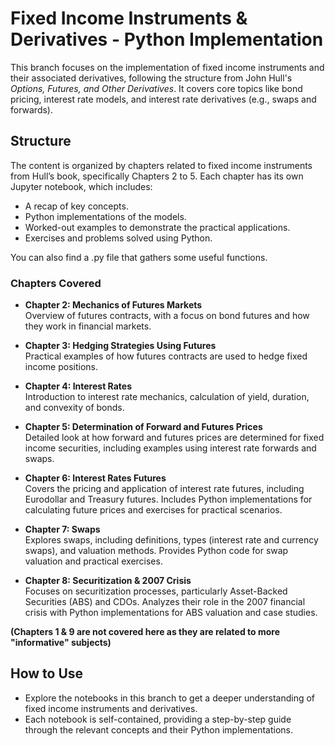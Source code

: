 # Fixed Income Instruments & Derivatives - Python Implementation

This branch focuses on the implementation of fixed income instruments and their associated derivatives, following the structure from John Hull's *Options, Futures, and Other Derivatives*. It covers core topics like bond pricing, interest rate models, and interest rate derivatives (e.g., swaps and forwards).

## Structure

The content is organized by chapters related to fixed income instruments from Hull’s book, specifically Chapters 2 to 5. Each chapter has its own Jupyter notebook, which includes:

- A recap of key concepts.
- Python implementations of the models.
- Worked-out examples to demonstrate the practical applications.
- Exercises and problems solved using Python.

You can also find a .py file that gathers some useful functions. 

### Chapters Covered

- **Chapter 2: Mechanics of Futures Markets**  
  Overview of futures contracts, with a focus on bond futures and how they work in financial markets.

- **Chapter 3: Hedging Strategies Using Futures**  
  Practical examples of how futures contracts are used to hedge fixed income positions.

- **Chapter 4: Interest Rates**  
  Introduction to interest rate mechanics, calculation of yield, duration, and convexity of bonds.

- **Chapter 5: Determination of Forward and Futures Prices**  
  Detailed look at how forward and futures prices are determined for fixed income securities, including examples using interest rate forwards and swaps.

- **Chapter 6: Interest Rates Futures**  
  Covers the pricing and application of interest rate futures, including Eurodollar and Treasury futures. Includes Python implementations for calculating future prices and exercises for practical scenarios.

- **Chapter 7: Swaps**  
  Explores swaps, including definitions, types (interest rate and currency swaps), and valuation methods. Provides Python code for swap valuation and practical exercises.

- **Chapter 8: Securitization & 2007 Crisis**  
  Focuses on securitization processes, particularly Asset-Backed Securities (ABS) and CDOs. Analyzes their role in the 2007 financial crisis with Python implementations for ABS valuation and case studies.

**(Chapters 1 & 9 are not covered here as they are related to more "informative" subjects)**

## How to Use

- Explore the notebooks in this branch to get a deeper understanding of fixed income instruments and derivatives.
- Each notebook is self-contained, providing a step-by-step guide through the relevant concepts and their Python implementations.
